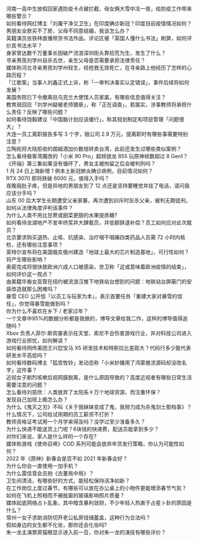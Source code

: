 河南一高中生放假回家遇防疫卡点被拦截，母女俩大雪中冻一夜，给防疫工作带来哪些警示？  
如何看待网红博主「刘庸干净又卫生」在印度确诊新冠？印度目前疫情情况如何？  
男朋友全款买不了房，父母不同意结婚，我该怎么办？  
英籍演员张铁林直播带货书法作品，评论区被「英国人懂什么书法」刷屏，如何评价其书法水平？  
身家曾达数千万董事长因破产流浪深圳街头靠拾荒为生，发生了什么？  
寻亲男孩刘学州自杀去世，亲生父母是否需要承担法律责任？  
媒体称河北寻亲男孩刘学州轻生，经抢救无效死亡，在寻亲路上他经历了怎样的心路历程？  
「江歌案」当事人刘鑫正式上诉，称「一审判决事实认定错误」，事件后续将如何发展？  
美国务院已下令撤离驻乌克兰大使馆人员家属，有哪些信息值得关注？  
教育局回应「刘学州疑被老师猥亵」，称「正在调查」，若属实，涉事教师将承担什么责任？反映了哪些问题？  
如何看待饶毅建议「中国脑计划应该缓行」，称其规划制定和项目管理「问题很大」？  
大连一员工离职报告多写 3 个字，赔公司 2.9 万元，提离职时有哪些事需要特别注意？  
立陶宛将大陆拒收的朗姆酒加价数倍转卖台湾，此前还发生过哪些类似案例？  
怎么看待极客湾魔改的「小米 90 Pro」超频骁龙 855 玩原神帧数超过 8 Gen1？  
《开端》第三集如果没有循环了，男女主被拘留之后会被判刑吗？  
1 月 24 日上海新增 1 例本土新冠肺炎确诊病例，目前情况如何？  
RTX 3070 即将跌破 6000 元，值得入手吗？  
夜晚我肚子疼，但是异地的男朋友到了 12 点还是坚持要睡觉并挂了电话，请问我应该分手吗？  
山东 00 后大学生长期遭受父亲家暴，再次遭到训斥时反杀父亲，被判无期徒刑，如何从法律角度评判该事件？  
为什么人类不用比甘蔗或甜菜更甜的水果提炼糖?  
如何看待龙湖地产不发年终奖并大肆裁员，并低额辞退补偿？员工如何应对此次裁员？  
北京要求购买退热、止咳、抗感染、治疗咽干咽痛四类药品人员需 72 小时内核检，还有哪些注意事项？  
英特尔宣布将在美国俄亥俄州建造「地球上最大的芯片制造基地」，可行性如何？将产生哪些影响？  
奥密克戎将很快致欧洲六成人口被感染，世卫称「这或意味着欧洲疫情的结束」，如何评价这一观点？  
由美籍华裔女高管在纽约被流浪汉推下地铁站台想到的问题：地铁站台屏蔽门的安装改造就那么困难吗？  
暴雪 CEO 公开信「以员工与玩家为本」，表示首要任务「重建大家对暴雪的信任」，你觉得暴雪能做到吗？  
你为什么不喜欢在乡下 / 老家过年？  
一个文章中95%的数据分析都是我做的，博导文章给我二作，这样的博导值得追随吗？  
Xbox 负责人菲尔·斯宾塞表示任天堂、索尼不会伤害游戏行业，并对科技公司进入游戏行业担忧，如何解读？  
如何看待网传美团王兴怼宝马 X5 研发技术和特斯拉比差距大？代码行多少能代表研发水平高低吗？  
如何看待数码博主「狐宫牧铃」发动态称「小米妙播用了鸿蒙推流源码却没改名字」这件事？  
近视女子剧烈咳嗽后视网膜脱离，是什么原因导致的？高度近视者有哪些日常生活需要注意的问题？  
怎么看待刘慈欣：人类放弃了太阳系十万个地球资源，而注重环保？  
发现自己加班上瘾怎么办？  
为什么《鬼灭之刃》不叫《关于我妹妹变成了鬼，我努力成为杀鬼剑士那档事》？  
什么情况下，公司给试用期的员工薪资不打折？  
教师资格证考试用一个月学来得及吗？没学过至少准备多久？  
为什么快递不能送货上门呢？6块钱的快递费，配送员能拿到多少？  
对你们来说，家人是什么样的一个存在?  
媒体称游戏《使命召唤》COD 系列可能会放弃年货发行策略，你认为可能性如何？  
2022 年《原神》新春会是否不如 2021 年新春会好？  
为什么你会一直使用一加手机？  
为什么雷佳音会去拍《古董局中局》？  
卫生间清洁，有哪些好的方式，能轻松保持洁净如新？  
在工作岗位上度过春节，有哪些可以放在办公桌上的小物件更能增添春节气氛？  
如何在飞机上照相而不被舷窗的玻璃影响照片质量？  
媒体起底网络占卜乱象，其中暗含暴利敛财，不少年轻人热衷于占星卜卦的原因是什么？  
常州一女子求助消防切开老公私房钱储蓄盒，这种行为合法吗？  
假如身边的女生都不化妆，那你还会化妆吗?  
朱一龙主演票房猫眼显示进入前一百，你对朱一龙的演技有哪些评价？  
